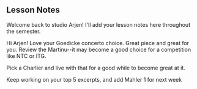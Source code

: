 ## Lesson Notes

Welcome back to studio Arjen! I'll add your lesson notes here throughout the semester.

Hi Arjen! Love your Goedicke concerto choice. Great piece and great for you. Review the Martinu--it may become a good choice for a competition like NTC or ITG. 

Pick a Charlier and live with that for a good while to become great at it. 

Keep working on your top 5 excerpts, and add Mahler 1 for next week
